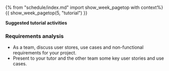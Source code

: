 {% from "schedule/index.md" import show_week_pagetop with context%}
{{ show_week_pagetop(5, "tutorial") }}

**Suggested tutorial activities**

### Requirements analysis

- As a team, discuss user stores, use cases and non-functional requirements for your project.
- Present to your tutor and the other team some key user stories and use cases.
